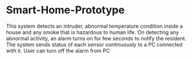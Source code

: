 # Smart-Home-Prototype
This system detects an intruder, abnormal temperature condition inside a house and any smoke that is hazardous to human life. On detecting any abnormal activity, an alarm turns on for few seconds to notify the resident. The system sends status of each sensor continuously to a PC connected with it. User can turn off the alarm from PC
